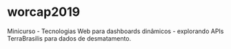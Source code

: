 # worcap2019
Minicurso - Tecnologias Web para dashboards dinâmicos - explorando APIs TerraBrasilis para dados de desmatamento.
